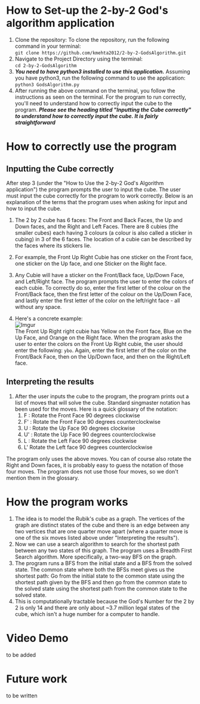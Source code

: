 # How to Set-up the 2-by-2 God's algorithm application
1. Clone the repository:  To clone the repository, run the following command in your terminal:  
`git clone https://github.com/kmehta2012/2-by-2-GodsAlgorithm.git`
2. Navigate to the Project Directory using the terminal:  
`cd 2-by-2-GodsAlgorithm`
3. ***You need to have python3 installed to use this application.*** Assuming you have python3, run the following command to use the application:  
`python3 GodsAlgorithm.py`
4. After running the above command on the terminal, you follow the instructions as seen on the terminal. For the program to run correctly, you'll need to understand how to correctly input the cube to the program. ***Please see the heading titled "Inputting the Cube correctly" to understand how to correctly input the cube. It is fairly straightforward***

# How to correctly use the program
## Inputting the Cube correctly
After step 3 (under the "How to Use the 2-by-2 God's Algorithm application") the program prompts the user to input the cube. The user must input the cube correctly for
the program to work correctly. Below is an explanation of the terms that the program uses when asking for input and how to input the cube.

1. The 2 by 2 cube has 6 faces: The Front and Back Faces, the Up and Down faces, and the Right and Left Faces. There are 8 cubies (the smaller cubes) each having 3 colours (a colour is also called a sticker in cubing) in 3 of the 6 faces. The location of a cubie can be described by the faces where its stickers lie.

2. For example, the Front Up Right Cubie has one sticker on the Front face, one sticker on the Up face, and one Sticker on the Right face.

3. Any Cubie will have a sticker on the Front/Back face, Up/Down Face, and Left/Right face. The program prompts the user to enter the colors of each cubie. To correctly do so, enter the first letter of the colour on the Front/Back face, then the first letter of the colour on the Up/Down Face, and lastly enter the first letter of the color on the left/right face - all without any space.
4. Here's a concrete example:  
   ![Imgur](https://i.imgur.com/GVXXyfib.jpg)  
The Front Up Right right cubie has Yellow on the Front face, Blue on the Up Face, and Orange on the Right face. When the program asks the user to enter the colors on the Front Up Right cubie, the user should enter the following: `ybo`. Again, enter the first letter of the color on the Front/Back Face, then on the Up/Down face, and then on the Right/Left face.


## Interpreting the results 
1. After the user inputs the cube to the program, the program prints out a list of moves that will solve the cube. Standard singmaster notation has been used for the moves. Here is a quick glossary of the notation:
     1. F : Rotate the Front Face 90 degrees clockwise
     2. F' : Rotate the Front Face 90 degrees counterclockwise
     3. U : Rotate the Up Face 90 degrees clockwise
     4. U' : Rotate the Up Face 90 degrees counterclockwise
     5. L : Rotate the Left Face 90 degrees clockwise
     6. L' Rotate the Left face 90 degrees counterclockwise
       
The program only uses the above moves. You can of course also rotate the Right and Down faces, it is probably easy to guess the notation of those four moves. The program does not use those four moves, so we don't mention them in the glossary.

# How the program works
1. The idea is to model the Rubik's cube as a graph. The vertices of the graph are distinct states of the cube and there is an edge between any two vertices that are one quarter move apart (where a quarter move is one of the six moves listed above under "Interpreting the results").
2. Now we can use a search algorithm to search for the shortest path between any two states of this graph. The program uses a Breadth First Search algorithm. More specifically, a two-way BFS on the graph.
3. The program runs a BFS from the initial state and a BFS from the solved state. The common state where both the BFSs meet gives us the shortest path:  Go from the initial state to the common state using the shortest path given by the BFS and then go from the common state to the solved state using the shortest path from the common state to the solved state.
4. This is computationally tractable because the God's Number for the 2 by 2 is only 14 and there are only about ~3.7 million legal states of the cube, which isn't a huge number for a computer to handle.
   

# Video Demo
to be added

# Future work

to be written
